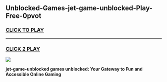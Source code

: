
## Unblocked-Games-jet-game-unblocked-Play-Free-0pvot
<h3>
<a href="https://premium76.site?title=jet-game-unblocked&ref=20A">CLICK TO PLAY</a></h3>
<hr>

<h3>
<a href="https://premium76.site?title=jet-game-unblocked&ref=20A">CLICK 2 PLAY</a>
  
</h3>

<a href="https://premium76.site?title=jet-game-unblocked&ref=20A"><img src="https://clearcache.store/games.png"></a>


**jet-game-unblocked games unblocked: Your Gateway to Fun and Accessible Online Gaming**
